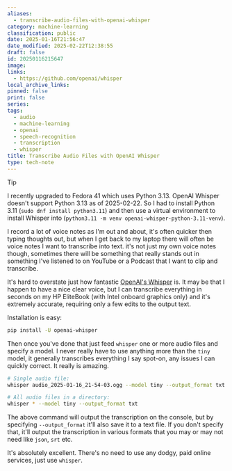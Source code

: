 ```yaml
---
aliases:
  - transcribe-audio-files-with-openai-whisper
category: machine-learning
classification: public
date: 2025-01-16T21:56:47
date_modified: 2025-02-22T12:38:55
draft: false
id: 20250116215647
image: 
links:
  - https://github.com/openai/whisper
local_archive_links: 
pinned: false
print: false
series: 
tags:
  - audio
  - machine-learning
  - openai
  - speech-recognition
  - transcription
  - whisper
title: Transcribe Audio Files with OpenAI Whisper
type: tech-note
---
```


> [!tip]
> I recently upgraded to Fedora 41 which uses Python 3.13. OpenAI Whisper doesn't support Python 3.13 as of 2025-02-22. So I had to install Python 3.11 (`sudo dnf install python3.11`) and then use a virtual environment to install Whisper into (`python3.11 -m venv openai-whisper-python-3.11-venv`).

I record a lot of voice notes as I'm out and about, it's often quicker then typing thoughts out, but when I get back to my laptop there will often be voice notes I want to transcribe into text. it's not just my own voice notes though, sometimes there will be something that really stands out in something I've listened to on YouTube or a Podcast that I want to clip and transcribe.

It's hard to overstate just how fantastic [OpenAI's Whisper](https://github.com/openai/whisper) is. It may be that I happen to have a nice clear voice, but I can transcribe everything in seconds on my HP EliteBook (with Intel onboard graphics only) and it's extremely accurate, requiring only a few edits to the output text.

Installation is easy:

```sh
pip install -U openai-whisper
```

Then once you've done that just feed `whisper` one or more audio files and specify a model. I never really have to use anything more than the `tiny` model, it generally transcribes everything I say spot-on, any issues I can quickly correct. It really is amazing.

```sh
# Single audio file:
whisper audio_2025-01-16_21-54-03.ogg --model tiny --output_format txt

# All audio files in a directory:
whisper * --model tiny --output_format txt
```

The above command will output the transcription on the console, but by specifying `--output_format` it'll also save it to a text file. If you don't specify that, it'll output the transcription in various formats that you may or may not need like `json`, `srt` etc.

It's absolutely excellent. There's no need to use any dodgy, paid online services, just use `whisper`.